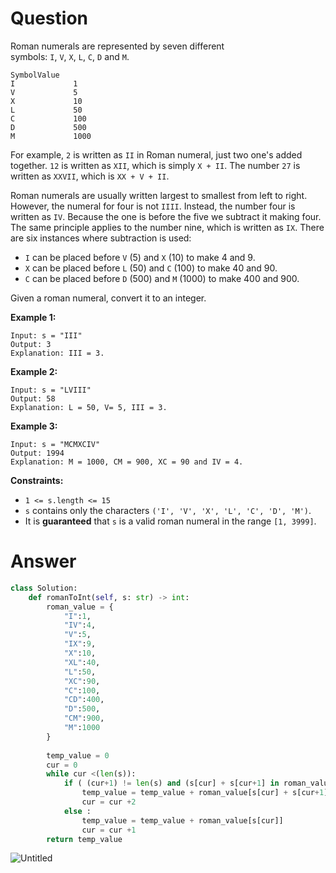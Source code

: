 # Question

Roman numerals are represented by seven different symbols: `I`, `V`, `X`, `L`, `C`, `D` and `M`.

```
SymbolValue
I             1
V             5
X             10
L             50
C             100
D             500
M             1000
```

For example, `2` is written as `II` in Roman numeral, just two one's added together. `12` is written as `XII`, which is simply `X + II`. The number `27` is written as `XXVII`, which is `XX + V + II`.

Roman numerals are usually written largest to smallest from left to right. However, the numeral for four is not `IIII`. Instead, the number four is written as `IV`. Because the one is before the five we subtract it making four. The same principle applies to the number nine, which is written as `IX`. There are six instances where subtraction is used:

- `I` can be placed before `V` (5) and `X` (10) to make 4 and 9.
- `X` can be placed before `L` (50) and `C` (100) to make 40 and 90.
- `C` can be placed before `D` (500) and `M` (1000) to make 400 and 900.

Given a roman numeral, convert it to an integer.

**Example 1:**

```
Input: s = "III"
Output: 3
Explanation: III = 3.

```

**Example 2:**

```
Input: s = "LVIII"
Output: 58
Explanation: L = 50, V= 5, III = 3.

```

**Example 3:**

```
Input: s = "MCMXCIV"
Output: 1994
Explanation: M = 1000, CM = 900, XC = 90 and IV = 4.

```

**Constraints:**

- `1 <= s.length <= 15`
- `s` contains only the characters `('I', 'V', 'X', 'L', 'C', 'D', 'M')`.
- It is **guaranteed** that `s` is a valid roman numeral in the range `[1, 3999]`.

# Answer

```python
class Solution:
    def romanToInt(self, s: str) -> int:
        roman_value = {
            "I":1,
            "IV":4,
            "V":5,
            "IX":9,
            "X":10,
            "XL":40,
            "L":50,
            "XC":90,
            "C":100,
            "CD":400,
            "D":500,
            "CM":900,
            "M":1000
        }
        
        temp_value = 0
        cur = 0
        while cur <(len(s)):
            if ( (cur+1) != len(s) and (s[cur] + s[cur+1] in roman_value) ) :
                temp_value = temp_value + roman_value[s[cur] + s[cur+1]]
                cur = cur +2
            else :
                temp_value = temp_value + roman_value[s[cur]]
                cur = cur +1
        return temp_value
```

![Untitled](https://s3-us-west-2.amazonaws.com/secure.notion-static.com/7d361eeb-8590-4601-8c31-f4aabcc998fc/Untitled.png)